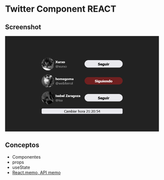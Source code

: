 # Twitter Component REACT

## Screenshot

![Captura de pantalla](screenshot.png)

## Conceptos

- Componentes
- props
- useState
- [React.memo, API memo](https://beta.reactjs.org/reference/react/memo)